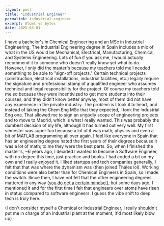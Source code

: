 ```yaml
---
layout: post
title: "Industrial Engineer"
permalink: industrial-engineer
excerpt: Atoms vs bytes
date: 2025-03-01
---
```


I have a bachelor's in Chemical Engineering and an MSc in Industrial Engineering.
The Industrial Engineering degree in Spain includes a mix of what in the US would be Mechanical, Electrical, Manufacturing, Chemical, and Systems Engineering. Lots of fun if you ask me, I would actually recommend it to someone who doesn't really know yet what to do.
However, I only did the master's because my teachers told me I needed something to be able to "sign-off projects." Certain technical projects (construction, electrical installations, industrial facilities, etc.) legally require the signature and professional stamp of a qualified engineer who assumes technical and legal responsibility for the project.
Of course my teachers told me so because they were incentivized to get more students into their courses, and they didn't know better anyway, most of them did not have any experience in the private industry.
The problem is I took it to heart, and instead of taking the Chem Eng MSc that they expected, I took the Industrial Eng one.
That allowed me to sign an ungodly scope of engineering projects and to move to Madrid, which is what I really wanted.
This was probably the dumbest decision of my life, although it has turned out very well.
My first semester was super fun because a lot of it was math, physics and even a bit of MATLAB programming all over again.
I feel like everyone in Spain that has an engineering degree hated the first years of their degrees because it was a lot of math; to me they were the best parts.
So, when I finished the master's, ~6 years ago, I decided I wanted to become a Software Engineer, with no degree this time, just practice and books. I had coded a bit on my own and I really enjoyed it.
I liked startups and tech companies generally, I felt that that was where the dynamism was (then joined Thales lol). Working conditions were also better than for Chemical Engineers in Spain, so I made the switch.
Since then, I have not felt that the other engineering degrees mattered in any way ([you do get a certain mindset](https://rbarbadillo.github.io/diceseis-marzo-2021)), but some days ago,
I mentioned it and for the first time I felt that engineers over atoms have risen in status compared to software engineers. I guess the vibe shift to deep tech is truly here.

(I don't consider myself a Chemical or Industrial Engineer, I really shouldn't put me in charge of an industrial plant at the moment, it'd most likely blow up)
